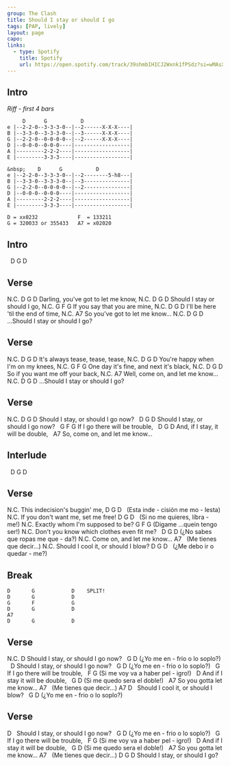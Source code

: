 ```yaml
---
group: The Clash
title: Should I stay or should I go
tags: [PAP, lively]
layout: page
capo: 
links: 
  - type: Spotify
    title: Spotify
    url: https://open.spotify.com/track/39shmbIHICJ2Wxnk1fPSdz?si=wMAsXPCAQeOgeiMMT8TrYg
---
```


## Intro

*Riff - first 4 bars*

```chordpro
     D      G           D
e |--2-2-0--3-3-3-0--|--2------X-X-X----|
B |--3-3-0--3-3-3-0--|--3------X-X-X----|
G |--2-2-0--0-0-0-0--|--2------X-X-X----|
D |--0-0-0--0-0-0----|------------------|
A |---------2-2-2----|------------------|
E |---------3-3-3----|------------------|

&nbsp;    D      G           D
e |--2-2-0--3-3-3-0--|--2--------5-h8---|
B |--3-3-0--3-3-3-0--|--3---------------|
G |--2-2-0--0-0-0-0--|--2---------------|
D |--0-0-0--0-0-0----|------------------|
A |---------2-2-2----|------------------|
E |---------3-3-3----|------------------|

D = xx0232             F  = 133211
G = 320033 or 355433   A7 = x02020
```

## Intro

&nbsp;      D         G           D

## Verse

N.C.                                D  G  D
Darling, you've got to let me know,
N.C.                                D  G  D
Should I stay or should I go,
N.C.                                G  F  G
If you say that you are mine,
N.C.                                D  G  D
I'll be here 'til the end of time,
N.C.                                A7
So you've got to let me know...
N.C.                                D  G  D
...Should I stay or should I go?

## Verse

N.C.                               D  G  D
It's always tease, tease, tease,
N.C.                               D  G  D
You're happy when I'm on my knees,
N.C.                                    G  F  G
One day it's fine, and next it's black,
N.C.                               D  G  D
So if you want me off your back,
N.C.                               A7
Well, come on, and let me know...
N.C.                               D  G  D
...Should I stay or should I go?

## Verse

N.C.                       D         G  D
Should I stay, or should I go now?
&nbsp;                          D         G  D
Should I stay, or should I go now?
&nbsp;                     G        F  G
If I go there will be trouble,
&nbsp;                          D        G  D
And, if I stay, it will be double,
&nbsp;                       A7
So, come on, and let me know...

## Interlude

&nbsp;    D          G          D

## Verse

N.C.
This indecision's buggin' me,
D               G              D
&nbsp;  (Esta inde - cisión me mo - lesta)
N.C.
If you don't want me, set me free!
D            G                D
&nbsp;  (Si no me quieres, líbra - me!)
N.C.
Exactly whom I'm supposed to be?
 G      F          G
(Digame   ...quein tengo ser!)
N.C.
Don't you know which clothes even fit me?
&nbsp; D            G              D
(¿No sabes que ropas me que - da?)
N.C.
Come on, and let me know...
A7
&nbsp;   (Me tienes que decir...)
N.C.
Should I cool it, or should I blow?
D            G             D
&nbsp;  (¿Me debo ir o quedar - me?)

## Break

```chordpro
D       G            D    SPLIT!
D       G            D
G       F            G
D       G            D
A7
D       G            D
```

## Verse

N.C.                       D
Should I stay, or should I go now?
&nbsp;            G         D
(¿Yo me en - frio o lo soplo?)
&nbsp;                          D
Should I stay, or should I go now?
&nbsp;            G         D
(¿Yo me en - frio o lo soplo?)
&nbsp;                     G
If I go there will be trouble,
&nbsp;      F                    G
(Si me voy va a haber pel - igro!)
&nbsp;                        D
And if I stay it will be double,
&nbsp;      G             D
(Si me quedo sera el doble!)
&nbsp;                   A7
So you gotta let me know...
A7
&nbsp;   (Me tienes que decir...)
A7                                D
&nbsp;   Should I cool it, or should I blow?
&nbsp;            G         D
(¿Yo me en - frio o lo soplo?)

## Verse
D
&nbsp;  Should I stay, or should I go now?
&nbsp;            G         D
(¿Yo me en - frio o lo soplo?)
&nbsp;                     G
If I go there will be trouble,
&nbsp;      F                    G
(Si me voy va a haber pel - igro!)
&nbsp;                        D
And if I stay it will be double,
&nbsp;      G             D
(Si me quedo sera el doble!)
&nbsp;                   A7
So you gotta let me know...
A7
&nbsp;   (Me tienes que decir...)
D        G                 D
Should I stay, or should I go?

